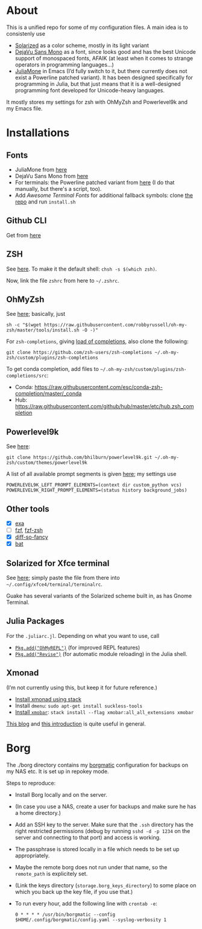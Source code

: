 # About

This is a unified repo for some of my configuration files.  A main idea is to consistenly use

- [Solarized](http://ethanschoonover.com/solarized) as a color scheme, mostly in its light variant
- [DejaVu Sans Mono](https://dejavu-fonts.github.io/) as a font, since looks good and has the best
  Unicode support of monospaced fonts, AFAIK (at least when it comes to strange operators in
  programming languages...)
- [JuliaMone](https://juliamono.netlify.app/) in Emacs (I’d fully switch to it, but there currently
  does not exist a Powerline patched variant).  It has been designed specifically for programming in
  Julia, but that just means that it is a well-designed programming font developed for Unicode-heavy
  languages.
  
It mostly stores my settings for zsh with OhMyZsh and Powerlevel9k and my Emacs file. 


# Installations

## Fonts

- JuliaMone from [here](https://cormullion.github.io/pages/2020-07-26-JuliaMono/#linux_-_on_the_command_line)
- DejaVu Sans Mono from [here](https://dejavu-fonts.github.io/)
- For terminals: the Powerline patched variant from [here](https://github.com/powerline/fonts) (I do
  that manually, but there's a script, too).
- Add _Awesome Terminal Fonts_ for additional fallback symbols: clone [the
  repo](https://github.com/gabrielelana/awesome-terminal-fonts) and run `install.sh`

## Github CLI

Get from [here](https://github.com/cli/cli/blob/trunk/docs/install_linux.md)

## ZSH

See [here](https://github.com/robbyrussell/oh-my-zsh/wiki/Installing-ZSH).  To make it the default
shell: `chsh -s $(which zsh)`.

Now, link the file `zshrc` from here to `~/.zshrc`.

## OhMyZsh

See [here](https://github.com/robbyrussell/oh-my-zsh); basically, just

```
sh -c "$(wget https://raw.githubusercontent.com/robbyrussell/oh-my-zsh/master/tools/install.sh -O -)"
```

For `zsh-completions`, giving [load of completions](https://github.com/zsh-users/zsh-completions),
also clone the following:

```
git clone https://github.com/zsh-users/zsh-completions ~/.oh-my-zsh/custom/plugins/zsh-completions
```

To get conda completion, add files to `~/.oh-my-zsh/custom/plugins/zsh-completions/src`:

- Conda: https://raw.githubusercontent.com/esc/conda-zsh-completion/master/_conda
- Hub: https://raw.githubusercontent.com/github/hub/master/etc/hub.zsh_completion

## Powerlevel9k

See [here](https://github.com/bhilburn/powerlevel9k):

```
git clone https://github.com/bhilburn/powerlevel9k.git ~/.oh-my-zsh/custom/themes/powerlevel9k
```

A list of all available prompt segments is given
[here](https://github.com/bhilburn/powerlevel9k#available-prompt-segments); my settings use
```
POWERLEVEL9K_LEFT_PROMPT_ELEMENTS=(context dir custom_python vcs)
POWERLEVEL9K_RIGHT_PROMPT_ELEMENTS=(status history background_jobs)
```

## Other tools

- [x] [exa](https://github.com/ogham/exa)
- [ ] [fzf](https://github.com/junegunn/fzf), [fzf-zsh](https://github.com/Wyntau/fzf-zsh)
- [x] [diff-so-fancy](https://github.com/so-fancy/diff-so-fancy)
- [x] [bat](https://github.com/sharkdp/bat)

## Solarized for Xfce terminal

See [here](https://github.com/sgerrand/xfce4-terminal-colors-solarized); simply paste the file from
there into `~/.config/xfce4/terminal/terminalrc`.

Guake has several variants of the Solarized scheme built in, as has Gnome Terminal.

## Julia Packages

For the `.juliarc.jl`.  Depending on what you want to use, call
- [`Pkg.add("OhMyREPL")`](https://github.com/KristofferC/OhMyREPL.jl) (for improved REPL features)
- [`Pkg.add("Revise")`](https://github.com/timholy/Revise.jl) (for automatic module reloading)
in the Julia shell.

## Xmonad

(I’m not currently using this, but keep it for future reference.)

- [Install xmonad using stack](https://xmonadhaskell.wordpress.com/2018/10/22/xmonad-ubuntu-18-04-install/)
- Install `dmenu`: `sudo apt-get install suckless-tools`
- [Install `xmobar`](https://xmonadhaskell.wordpress.com/2018/10/22/xmobar-ubuntu-18-04-install/): `stack install --flag xmobar:all_all_extensions xmobar`

[This blog](https://xmonadhaskell.wordpress.com/) and [this introduction](https://beginners-guide-to-xmonad.readthedocs.io/intro.html) is quite useful in general.


# Borg

The ./borg directory contains my
[borgmatic](https://torsion.org/borgmatic/docs/how-to/set-up-backups/) configuration for backups on
my NAS etc.  It is set up in repokey mode.

Steps to reproduce:

- Install Borg locally and on the server.
- (In case you use a NAS, create a user for backups and make sure he has a home directory.)
- Add an SSH key to the server.  Make sure that the `.ssh` directory has the right restricted
  permissions (debug by running `sshd -d -p 1234` on the server and connecting to that port) and
  access is working.
- The passphrase is stored locally in a file which needs to be set up appropriately.
- Maybe the remote borg does not run under that name, so the `remote_path` is explicitely set.
- (Link the keys directory (`storage.borg_keys_directory`) to some place on which you back up the
  key file, if you use that.)
- To run every hour, add the following line with `crontab -e`:

  ```
  0 * * * * /usr/bin/borgmatic --config $HOME/.config/borgmatic/config.yaml --syslog-verbosity 1
  ```
